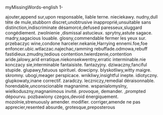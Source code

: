 myMissingWords-english 1-

ajouter,append
sur,upon
responsable, liable
terne. nieciekawy. nudny,dull 
tête de mule,stubborn
discret,unobtrusive
inapproprié,unsuitable
sans distinction,indiscriminate 
désamorcé,defused
paresseux,sluggard
congédiement. zwolnienie ,dismissal 
astucieux. sprytny,astute
sagace. madry,sagacious
louable. glosny,commendable
fermer les yeux sur. przebaczyc wine,condone 
harceler.nekanie,Harrying 
ennemi.foe,foe 
enfoncer.ubic.wtlaczac.najechac,ramming
rebuffade.odmowa,rebuff
fastidieux.zmudny,tedious 
contention.twierdzenie,contention 
aride.jalowy,arid
erratique.niekonsekwentny,erratic
interminable.nie konczacy sie,interminable
fantaisiste. fantazyjny. dziwaczny,fanciful 
stupide. glupawy,fatuous
spirituel. dowcipny. blyskotliwy,witty
maigre. skromny. ubogi,meager
perspicace. wnikliwy,insightful
inepte. idiotyczny. glupkowaty,inane
correctif. zaradczy. leczniczy,remedial
déraisonnable. horendable,unconscionable
magnanime. wspanialomyslny, wielkoduszny,magnanimous
invité. provoque, demander. ,prompted
dépourvu. pozbawiony czegos,devoid 
énergiquement. mozolnie,strenuously
amender. modifier. corriger,amende
ne pas apprecier,resented 
absurde, grotesque,preposterous